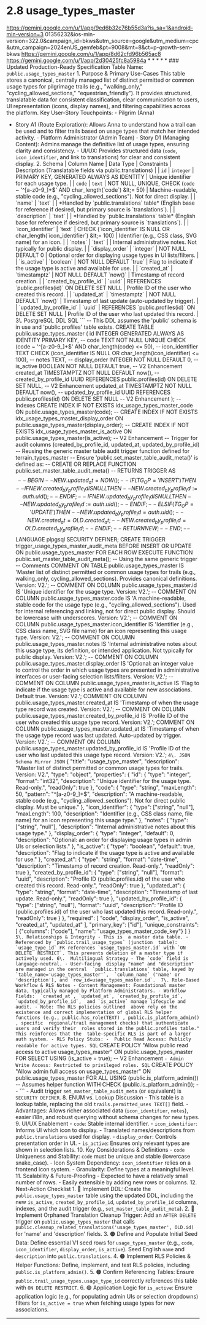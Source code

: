 # 2.8 usage_types_master

  
https://gemini.google.com/u/1/app/9ed6b32c76b55d3a?is_sa=1&android-min-version=3
01356232&ios-min-version=322.0&campaign_id=bkws&utm_source=google&utm_medium=cpc
&utm_campaign=2024enUS_gemfeb&pt=9008&mt=8&ct=p-growth-sem-bkws 
https://gemini.google.com/u/1/app/8d62cfd96b565ac8 
https://gemini.google.com/u/1/app/2d30425fc8a5984a * * * * * ### Updated 
Production-Ready Specification Table Name: `public.usage_types_master` 1\. 
Purpose & Primary Use-Cases This table stores a canonical, centrally managed 
list of distinct permitted or common usage types for pilgrimage trails (e.g., 
"walking_only," "cycling_allowed_sections," "equestrian_friendly"). It provides 
structured, translatable data for consistent classification, clear 
communication to users, UI representation (icons, display names), and filtering 
capabilities across the platform. Key User-Story Touchpoints: - Pilgrim (Anna) 
- Story A1 (Route Exploration): Allows Anna to understand how a trail can be 
used and to filter trails based on usage types that match her intended 
activity. - Platform Administrator (Admin Team) - Story D1 (Managing Content): 
Admins manage the definitive list of usage types, ensuring clarity and 
consistency. - UI/UX: Provides structured data (`code`, `icon_identifier`, and 
link to translations) for clear and consistent display. 2\. Schema | Column 
Name | Data Type | Constraints | Description (Translatable fields via 
public.translations) | | `id` | `integer` | PRIMARY KEY, GENERATED ALWAYS AS 
IDENTITY | Unique identifier for each usage type. | | `code` | `text` | NOT 
NULL, UNIQUE, CHECK (`code` ~ '^[a-z0-9_]+$' AND char_length(`code`) &lt;= 50) 
| Machine-readable, stable code (e.g., "cycling_allowed_sections"). Not for 
direct display. | | `name` | `text` | | *Handled by `public.translations` 
table* (English base for reference if desired, but primary source is 
`translations`). | | `description` | `text` | | *Handled by 
`public.translations` table* (English base for reference if desired, but 
primary source is `translations`). | | `icon_identifier` | `text` | CHECK 
(`icon_identifier` IS NULL OR char_length(`icon_identifier`) &lt;= 100) | 
Identifier (e.g., CSS class, SVG name) for an icon. | | `notes` | `text` | | 
Internal administrative notes. Not typically for public display. | | 
`display_order` | `integer` | NOT NULL DEFAULT 0 | Optional order for 
displaying usage types in UI lists/filters. | | `is_active` | `boolean` | NOT 
NULL DEFAULT `true` | Flag to indicate if the usage type is active and 
available for use. | | `created_at` | `timestamptz` | NOT NULL DEFAULT `now()` 
| Timestamp of record creation. | | `created_by_profile_id` | `uuid` | 
REFERENCES `public.profiles(id)` ON DELETE SET NULL | Profile ID of the user 
who created this record. | | `updated_at` | `timestamptz` | NOT NULL DEFAULT 
`now()` | Timestamp of last update (auto-updated by trigger). | | 
`updated_by_profile_id` | `uuid` | REFERENCES `public.profiles(id)` ON DELETE 
SET NULL | Profile ID of the user who last updated this record. | 3\. 
PostgreSQL DDL SQL ``` -- This DDL assumes the 'public' schema is in use and 
'public.profiles' table exists. CREATE TABLE public.usage_types_master ( id 
INTEGER GENERATED ALWAYS AS IDENTITY PRIMARY KEY, -- code TEXT NOT NULL UNIQUE 
CHECK (code ~ '^[a-z0-9_]+$' AND char_length(code) <= 50), -- icon_identifier 
TEXT CHECK (icon_identifier IS NULL OR char_length(icon_identifier) <= 100), -- 
notes TEXT, -- display_order INTEGER NOT NULL DEFAULT 0, -- is_active BOOLEAN 
NOT NULL DEFAULT true, -- V2 Enhancement created_at TIMESTAMPTZ NOT NULL 
DEFAULT now(), -- created_by_profile_id UUID REFERENCES public.profiles(id) ON 
DELETE SET NULL, -- V2 Enhancement updated_at TIMESTAMPTZ NOT NULL DEFAULT 
now(), -- updated_by_profile_id UUID REFERENCES public.profiles(id) ON DELETE 
SET NULL -- V2 Enhancement ); -- Indexes CREATE INDEX IF NOT EXISTS 
idx_usage_types_master_code ON public.usage_types_master(code); -- CREATE INDEX 
IF NOT EXISTS idx_usage_types_master_display_order ON 
public.usage_types_master(display_order); -- CREATE INDEX IF NOT EXISTS 
idx_usage_types_master_is_active ON public.usage_types_master(is_active); -- V2 
Enhancement -- Trigger for audit columns (created_by_profile_id, updated_at, 
updated_by_profile_id) -- Reusing the generic master table audit trigger 
function defined for terrain_types_master -- Ensure 
'public.set_master_table_audit_meta()' is defined as: -- CREATE OR REPLACE 
FUNCTION public.set_master_table_audit_meta() -- RETURNS TRIGGER AS $$ -- BEGIN 
-- NEW.updated_at = NOW(); -- IF (TG_OP = 'INSERT') THEN -- IF 
NEW.created_by_profile_id IS NULL THEN -- NEW.created_by_profile_id := 
auth.uid(); -- END IF; -- IF NEW.updated_by_profile_id IS NULL THEN -- 
NEW.updated_by_profile_id := auth.uid(); -- END IF; -- ELSIF (TG_OP = 'UPDATE') 
THEN -- NEW.updated_by_profile_id = auth.uid(); -- NEW.created_at = 
OLD.created_at; -- NEW.created_by_profile_id = OLD.created_by_profile_id; -- 
END IF; -- RETURN NEW; -- END; -- $$ LANGUAGE plpgsql SECURITY DEFINER; CREATE 
TRIGGER trigger_usage_types_master_audit_meta BEFORE INSERT OR UPDATE ON 
public.usage_types_master FOR EACH ROW EXECUTE FUNCTION 
public.set_master_table_audit_meta(); -- Using the same generic trigger -- 
Comments COMMENT ON TABLE public.usage_types_master IS 'Master list of distinct 
permitted or common usage types for trails (e.g., walking_only, 
cycling_allowed_sections). Provides canonical definitions. Version: V2.'; -- 
COMMENT ON COLUMN public.usage_types_master.id IS 'Unique identifier for the 
usage type. Version: V2.'; -- COMMENT ON COLUMN public.usage_types_master.code 
IS 'A machine-readable, stable code for the usage type (e.g., 
"cycling_allowed_sections"). Used for internal referencing and linking, not for 
direct public display. Should be lowercase with underscores. Version: V2.'; -- 
COMMENT ON COLUMN public.usage_types_master.icon_identifier IS 'Identifier 
(e.g., CSS class name, SVG file name) for an icon representing this usage type. 
Version: V2.'; -- COMMENT ON COLUMN public.usage_types_master.notes IS 
'Internal administrative notes about this usage type, its definition, or 
intended application. Not typically for public display. Version: V2.'; -- 
COMMENT ON COLUMN public.usage_types_master.display_order IS 'Optional: an 
integer value to control the order in which usage types are presented in 
administrative interfaces or user-facing selection lists/filters. Version: 
V2.'; -- COMMENT ON COLUMN public.usage_types_master.is_active IS 'Flag to 
indicate if the usage type is active and available for new associations. 
Default true. Version: V2.'; COMMENT ON COLUMN 
public.usage_types_master.created_at IS 'Timestamp of when the usage type 
record was created. Version: V2.'; -- COMMENT ON COLUMN 
public.usage_types_master.created_by_profile_id IS 'Profile ID of the user who 
created this usage type record. Version: V2.'; COMMENT ON COLUMN 
public.usage_types_master.updated_at IS 'Timestamp of when the usage type 
record was last updated. Auto-updated by trigger. Version: V2.'; -- COMMENT ON 
COLUMN public.usage_types_master.updated_by_profile_id IS 'Profile ID of the 
user who last updated this usage type record. Version: V2.'; ``` 4\. JSON 
Schema Mirror JSON ``` { "title": "usage_type_master", "description": "Master 
list of distinct permitted or common usage types for trails. Version: V2.", 
"type": "object", "properties": { "id": { "type": "integer", "format": "int32", 
"description": "Unique identifier for the usage type. Read-only.", "readOnly": 
true }, "code": { "type": "string", "maxLength": 50, "pattern": "^[a-z0-9_]+$", 
"description": "A machine-readable, stable code (e.g., 
\"cycling_allowed_sections\"). Not for direct public display. Must be unique." 
}, "icon_identifier": { "type": ["string", "null"], "maxLength": 100, 
"description": "Identifier (e.g., CSS class name, file name) for an icon 
representing this usage type." }, "notes": { "type": ["string", "null"], 
"description": "Internal administrative notes about this usage type." }, 
"display_order": { "type": "integer", "default": 0, "description": "Optional: 
an order for displaying usage types in admin UIs or selection lists." }, 
"is_active": { "type": "boolean", "default": true, "description": "Flag to 
indicate if the usage type is active and available for use." }, "created_at": { 
"type": "string", "format": "date-time", "description": "Timestamp of record 
creation. Read-only.", "readOnly": true }, "created_by_profile_id": { "type": 
["string", "null"], "format": "uuid", "description": "Profile ID 
(public.profiles.id) of the user who created this record. Read-only.", 
"readOnly": true }, "updated_at": { "type": "string", "format": "date-time", 
"description": "Timestamp of last update. Read-only.", "readOnly": true }, 
"updated_by_profile_id": { "type": ["string", "null"], "format": "uuid", 
"description": "Profile ID (public.profiles.id) of the user who last updated 
this record. Read-only.", "readOnly": true } }, "required": [ "code", 
"display_order", "is_active", "created_at", "updated_at" ], "primary_key": 
["id"], "unique_constraints": [ {"columns": ["code"], "name": 
"usage_types_master_code_key"} ] } ``` 5\. Relationships & Integrity - This is 
a master data table. - Referenced by `public.trail_usage_types` (junction 
table): `usage_type_id` FK references `usage_types_master.id` with `ON DELETE 
RESTRICT`. This prevents deletion of a master type if actively used. 6\. 
Multilingual Strategy - The `code` field is language-neutral. - User-facing 
display "name" and "description" are managed in the central 
`public.translations` table, keyed by `table_name='usage_types_master'`, 
`column_name` ('name' or 'description'), and `row_id=usage_types_master.id`. 
7\. Role-Based Workflow & RLS Notes - Content Management: Foundational master 
data, typically managed by Platform Administrators. - Workflow Fields: 
`created_at`, `updated_at`, `created_by_profile_id`, `updated_by_profile_id`, 
and `is_active` manage lifecycle and audit. - Note: The RLS policies outlined 
above rely on the existence and correct implementation of global RLS helper 
functions (e.g., public.has_role(TEXT) , public.is_platform_admin() , specific 
regional/trail management checks) that authenticate users and verify their 
roles stored in the public.profiles table." This reinforces that the 
table-specific RLS is part of a larger auth system. - RLS Policy Stubs: - 
Public Read Access: Publicly readable for active types. SQL ``` CREATE POLICY 
"Allow public read access to active usage_types_master" ON 
public.usage_types_master FOR SELECT USING (is_active = true); -- V2 
Enhancement ``` - Admin Write Access: Restricted to privileged roles. SQL ``` 
CREATE POLICY "Allow admin full access on usage_types_master" ON 
public.usage_types_master FOR ALL USING (public.is_platform_admin()) -- Assumes 
helper function WITH CHECK (public.is_platform_admin()); -- ``` - Audit trigger 
`set_master_table_audit_meta` (or equivalent) is `SECURITY DEFINER`. 8\. ENUM 
vs. Lookup Discussion - This table is a lookup table, replacing the old 
`trails.permitted_uses TEXT[]` field. - Advantages: Allows richer associated 
data (`icon_identifier`, `notes`), easier i18n, and robust querying without 
schema changes for new types. 9\. UI/UX Enablement - `code`: Stable internal 
identifier. - `icon_identifier`: Informs UI which icon to display. - Translated 
names/descriptions from `public.translations` used for display. - 
`display_order`: Controls presentation order in UI. - `is_active`: Ensures only 
relevant types are shown in selection lists. 10\. Key Considerations & 
Definitions - `code` Uniqueness and Stability: `code` must be unique and stable 
(lowercase snake_case). - Icon System Dependency: `icon_identifier` relies on a 
frontend icon system. - Granularity: Define types at a meaningful level. 11\. 
Scalability & Future-Proofing - Expected to have a relatively small number of 
rows. - Easily extensible by adding new rows or columns. 12\. Next-Action 
Checklist 1. 🔴 Implement DDL: Create the `public.usage_types_master` table 
using the updated DDL, including the new `is_active`, `created_by_profile_id`, 
`updated_by_profile_id` columns, indexes, and the audit trigger (e.g., 
`set_master_table_audit_meta`). 2. 🔴 Implement Orphaned Translation Cleanup 
Trigger: Add an `AFTER DELETE` trigger on `public.usage_types_master` that 
calls `public.cleanup_related_translations('usage_types_master', OLD.id)` for 
'name' and 'description' fields. 3. 🟠 Define and Populate Initial Seed Data: 
Define essential V1 seed rows for `usage_types_master` (e.g., `code`, 
`icon_identifier`, `display_order`, `is_active`). Seed English `name` and 
`description` into `public.translations`. 4. 🟠 Implement RLS Policies & Helper 
Functions: Define, implement, and test RLS policies, including 
`public.is_platform_admin()`. 5. 🟠 Confirm Referencing Tables: Ensure 
`public.trail_usage_types.usage_type_id` correctly references this table with 
`ON DELETE RESTRICT`. 6. 🟢 Application Logic for `is_active`: Ensure 
application logic (e.g., for populating admin UIs or selection dropdowns) 
filters for `is_active = true` when fetching usage types for new associations. 
* * * * * 
